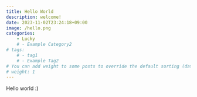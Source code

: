 ```yaml
---
title: Hello World
description: welcome!
date: 2023-11-02T23:24:18+09:00
image: /hello.png
categories:
    - Lucky
    # - Example Category2
# tags:
    # - tag1
    # - Example Tag2
# You can add weight to some posts to override the default sorting (date descending)
# weight: 1
---
```

Hello world :)